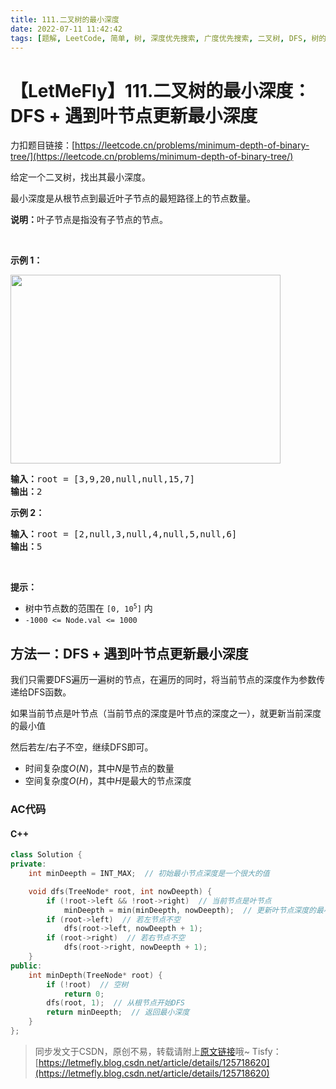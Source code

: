 ```yaml
---
title: 111.二叉树的最小深度
date: 2022-07-11 11:42:42
tags: [题解, LeetCode, 简单, 树, 深度优先搜索, 广度优先搜索, 二叉树, DFS, 树的深度]
---
```


# 【LetMeFly】111.二叉树的最小深度：DFS + 遇到叶节点更新最小深度

力扣题目链接：[https://leetcode.cn/problems/minimum-depth-of-binary-tree/](https://leetcode.cn/problems/minimum-depth-of-binary-tree/)

<p>给定一个二叉树，找出其最小深度。</p>

<p>最小深度是从根节点到最近叶子节点的最短路径上的节点数量。</p>

<p><strong>说明：</strong>叶子节点是指没有子节点的节点。</p>

<p> </p>

<p><strong>示例 1：</strong></p>
<img alt="" src="https://assets.leetcode.com/uploads/2020/10/12/ex_depth.jpg" style="width: 432px; height: 302px;" />
<pre>
<strong>输入：</strong>root = [3,9,20,null,null,15,7]
<strong>输出：</strong>2
</pre>

<p><strong>示例 2：</strong></p>

<pre>
<strong>输入：</strong>root = [2,null,3,null,4,null,5,null,6]
<strong>输出：</strong>5
</pre>

<p> </p>

<p><strong>提示：</strong></p>

<ul>
	<li>树中节点数的范围在 <code>[0, 10<sup>5</sup>]</code> 内</li>
	<li><code>-1000 <= Node.val <= 1000</code></li>
</ul>


    
## 方法一：DFS + 遇到叶节点更新最小深度

我们只需要DFS遍历一遍树的节点，在遍历的同时，将当前节点的深度作为参数传递给DFS函数。

如果当前节点是叶节点（当前节点的深度是叶节点的深度之一），就更新当前深度的最小值

然后若左/右子不空，继续DFS即可。

+ 时间复杂度$O(N)$，其中$N$是节点的数量
+ 空间复杂度$O(H)$，其中$H$是最大的节点深度

### AC代码

#### C++

```cpp
class Solution {
private:
    int minDeepth = INT_MAX;  // 初始最小节点深度是一个很大的值

    void dfs(TreeNode* root, int nowDeepth) {
        if (!root->left && !root->right)  // 当前节点是叶节点
            minDeepth = min(minDeepth, nowDeepth);  // 更新叶节点深度的最小值
        if (root->left)  // 若左节点不空
            dfs(root->left, nowDeepth + 1);
        if (root->right)  // 若右节点不空
            dfs(root->right, nowDeepth + 1);
    }
public:
    int minDepth(TreeNode* root) {
        if (!root)  // 空树
            return 0;
        dfs(root, 1);  // 从根节点开始DFS
        return minDeepth;  // 返回最小深度
    }
};
```

> 同步发文于CSDN，原创不易，转载请附上[原文链接](https://blog.tisfy.eu.org/2022/07/11/LeetCode%200111.%E4%BA%8C%E5%8F%89%E6%A0%91%E7%9A%84%E6%9C%80%E5%B0%8F%E6%B7%B1%E5%BA%A6/)哦~
> Tisfy：[https://letmefly.blog.csdn.net/article/details/125718620](https://letmefly.blog.csdn.net/article/details/125718620)
